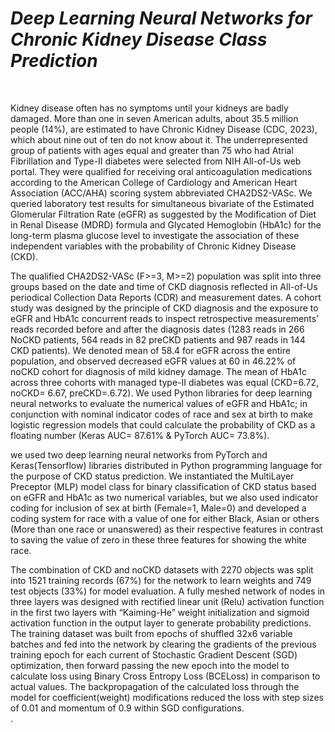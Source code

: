 *<h1> Deep Learning Neural Networks for Chronic Kidney Disease Class Prediction</h1>*</br>

   Kidney disease often has no symptoms until your kidneys are badly damaged. More than one in seven American adults, about 35.5 million people (14%), are estimated to have Chronic Kidney Disease (CDC, 2023), which about nine out of ten do not know about it. The underrepresented group of patients with ages equal and greater than 75 who had Atrial Fibrillation and Type-II diabetes were selected from NIH All-of-Us web portal. They were qualified for receiving oral anticoagulation medications according to the American College of Cardiology and American Heart Association (ACC/AHA) scoring system abbreviated CHA2DS2-VASc. We queried laboratory test results for simultaneous bivariate of the Estimated Glomerular Filtration Rate (eGFR) as suggested by the Modification of Diet in Renal Disease (MDRD) formula and Glycated Hemoglobin (HbA1c) for the long-term plasma glucose level to investigate the association of these independent variables with the probability of Chronic Kidney Disease (CKD).</br>

   The qualified CHA2DS2-VASc (F>=3, M>=2) population was split into three groups based on the date and time of CKD diagnosis reflected in All-of-Us periodical Collection Data Reports (CDR) and measurement dates. A cohort study was designed by the principle of CKD diagnosis and the exposure to eGFR and HbA1c concurrent reads to inspect retrospective measurements’ reads recorded before and after the diagnosis dates (1283 reads in 266 NoCKD patients, 564 reads in 82 preCKD patients and 987 reads in 144 CKD patients). We denoted mean of 58.4 for eGFR across the entire population, and observed decreased eGFR values at 60 in 46.22% of noCKD cohort for diagnosis of mild kidney damage. The mean of HbA1c across three cohorts with managed type-II diabetes was equal (CKD=6.72, noCKD= 6.67, preCKD=.6.72). We used Python libraries for deep learning neural networks to evaluate the numerical values of eGFR and HbA1c; in conjunction with nominal indicator codes of race and sex at birth to make logistic regression models that could calculate the probability of CKD as a floating number (Keras AUC= 87.61%  & PyTorch AUC= 73.8%). </br>

  we used two deep learning neural networks from  PyTorch and Keras(Tensorflow) libraries distributed in Python programming language for the purpose of CKD status prediction. We instantiated the MultiLayer Preceptor (MLP) model class for binary classification of CKD status based on eGFR and HbA1c as two numerical variables, but we also used indicator coding for inclusion of sex at birth (Female=1, Male=0) and developed a coding system for race with a value of one for either Black, Asian or others (More than one race or unanswered) as their respective features in contrast to saving the value of zero in these three features for showing the white race. </br> 

   The combination of CKD and noCKD datasets with 2270 objects was split into 1521 training records (67%) for the network to learn weights and 749 test objects (33%) for model evaluation. A fully meshed network of nodes in three layers was designed with rectified linear unit (Relu) activation function in the first two layers with “Kaiming-He” weight initialization and sigmoid activation function in the output layer to generate probability predictions. The training dataset was built from epochs of shuffled 32x6 variable batches and fed into the network by clearing the gradients of the previous training epoch for each current of Stochastic Gradient Descent (SGD) optimization, then forward passing the new epoch into the model to calculate loss using Binary Cross Entropy Loss (BCELoss) in comparison to actual values. The backpropagation of the calculated loss through the model for coefficient(weight) modifications reduced the loss with step sizes of 0.01 and momentum of 0.9 within SGD configurations. </br>
.  

